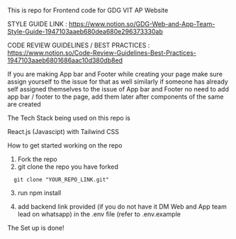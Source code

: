 This is repo for Frontend code for GDG VIT AP Website

STYLE GUIDE LINK : https://www.notion.so/GDG-Web-and-App-Team-Style-Guide-1947103aaeb680dea680e296373330ab

CODE REVIEW GUIDELINES / BEST PRACTICES : https://www.notion.so/Code-Review-Guidelines-Best-Practices-1947103aaeb6801686aac10d380db8ed

If you are making App bar and Footer while creating your page make sure assign yourself to the issue for that as well
similarly if someone has already self assigned themselves to the issue of App bar and Footer no need to add app bar / footer to the page, add them later after components of the same are created

The Tech Stack being used on this repo is 

React.js (Javascipt) with Tailwind CSS

How to get started working on the repo

1. Fork the repo 
2. git clone the repo you have forked 
```
  git clone "YOUR_REPO_LINK.git"
```

3. run npm install

4. add backend link provided (if you do not have it DM Web and App team lead on whatsapp) in the .env file (refer to .env.example

The Set up is done!
                                                                                                            
